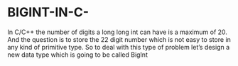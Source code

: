 # BIGINT-IN-C-
In C/C++ the number of digits a long long int can have is a maximum of 20. And the question is to store the 22 digit number which is not easy to store in any kind of primitive type. So to deal with this type of problem let’s design a new data type which is going to be called BigInt 
